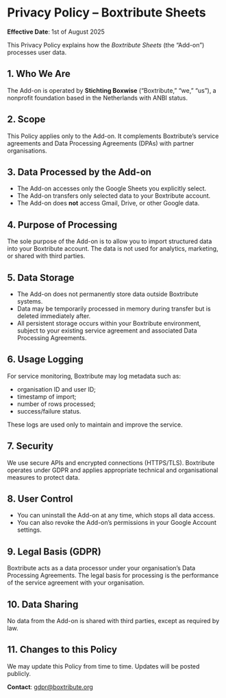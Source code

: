 # Privacy Policy – Boxtribute Sheets

**Effective Date**: 1st of August 2025

This Privacy Policy explains how the _Boxtribute Sheets_ (the “Add-on”) processes user data.

## 1. Who We Are

The Add-on is operated by **Stichting Boxwise** (“Boxtribute,” “we,” “us”), a nonprofit foundation based in the Netherlands with ANBI status.

## 2. Scope

This Policy applies only to the Add-on. It complements Boxtribute’s service agreements and Data Processing Agreements (DPAs) with partner organisations.

## 3. Data Processed by the Add-on

- The Add-on accesses only the Google Sheets you explicitly select.
- The Add-on transfers only selected data to your Boxtribute account.
- The Add-on does **not** access Gmail, Drive, or other Google data.

## 4. Purpose of Processing

The sole purpose of the Add-on is to allow you to import structured data into your Boxtribute account. The data is not used for analytics, marketing, or shared with third parties.

## 5. Data Storage

- The Add-on does not permanently store data outside Boxtribute systems.
- Data may be temporarily processed in memory during transfer but is deleted immediately after.
- All persistent storage occurs within your Boxtribute environment, subject to your existing service agreement and associated Data Processing Agreements.

## 6. Usage Logging

For service monitoring, Boxtribute may log metadata such as:

- organisation ID and user ID;
- timestamp of import;
- number of rows processed;
- success/failure status.

These logs are used only to maintain and improve the service.

## 7. Security

We use secure APIs and encrypted connections (HTTPS/TLS). Boxtribute operates under GDPR and applies appropriate technical and organisational measures to protect data.

## 8. User Control

- You can uninstall the Add-on at any time, which stops all data access.
- You can also revoke the Add-on’s permissions in your Google Account settings.

## 9. Legal Basis (GDPR)

Boxtribute acts as a data processor under your organisation’s Data Processing Agreements. The legal basis for processing is the performance of the service agreement with your organisation.

## 10. Data Sharing

No data from the Add-on is shared with third parties, except as required by law.

## 11. Changes to this Policy

We may update this Policy from time to time. Updates will be posted publicly.

**Contact**: [gdpr@boxtribute.org](mailto:gdpr@boxtribute.org)
